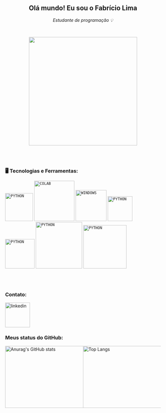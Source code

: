 <div dsplay="inline-block">




 <h2 align="center"> Olá mundo! Eu sou o Fabrício Lima</h2>

<p align="center"><i>Estudante de programação 💡</i></p> 

</div>

</br>


<p align="center">

  <img src="https://super.abril.com.br/wp-content/uploads/2016/09/super_imggato_digitando_0.gif" width="350">

</p>

</br>

</br>




### 🖥️ Tecnologias e Ferramentas: 
         

<code><img width="90px" src="https://img.shields.io/badge/Python-3776AB.svg?style=for-the-badge&logo=Python&logoColor=white" title = "PYTHON"/></code> <code><img width="130px" src="https://img.shields.io/badge/Google%20Colab-F9AB00.svg?style=for-the-badge&logo=Google-Colab&logoColor=white" title = "COLAB"/></code> <code><img width="100px" src="https://img.shields.io/badge/Windows-0078D4.svg?style=for-the-badge&logo=Windows&logoColor=white" title = "WINDOWS"/></code> <code><img width="80px" src="https://img.shields.io/badge/SQLite-003B57.svg?style=for-the-badge&logo=SQLite&logoColor=white" title = "PYTHON"/></code> <code><img width="95px" src="https://img.shields.io/badge/Power%20BI-F2C811.svg?style=for-the-badge&logo=Power-BI&logoColor=black" title = "PYTHON"/></code> <code><img width="150px" src="https://img.shields.io/badge/Microsoft%20Excel-217346.svg?style=for-the-badge&logo=Microsoft-Excel&logoColor=white" title = "PYTHON"/></code> <code><img width="140px" src="https://img.shields.io/badge/Visual%20Studio-5C2D91.svg?style=for-the-badge&logo=Visual-Studio&logoColor=white" title = "PYTHON"/></code>

</br>

</br>


### Contato: 




 <a href="https://www.linkedin.com/in/fabr%C3%ADcio-lima-83921a21b/">

<img width="80px" src="https://i.ibb.co/RyZx12b/linkedin.png" alt="linkedin" style="vertical-align:top;">
</a>

### Meus status do GitHub: 


<div style="clear:both;">
<div style="float:left; width: 50%;">
<a href="https://github.com/anuraghazra/github-readme-stats">
<img align="left" src="https://github-readme-stats.vercel.app/api?username=limafabricioo&show_icons=true&theme=radical" alt="Anurag's GitHub stats" width="400" height="200">
</a>
</div>
<div style="float:left; width: 50%;">
<a href="https://github.com/anuraghazra/github-readme-stats">
<img align="left"src="https://github-readme-stats.vercel.app/api/top-langs/?username=limafabricioo&layout=compact&theme=radical" alt="Top Langs" width="400" height="200">
</a>
</div>
